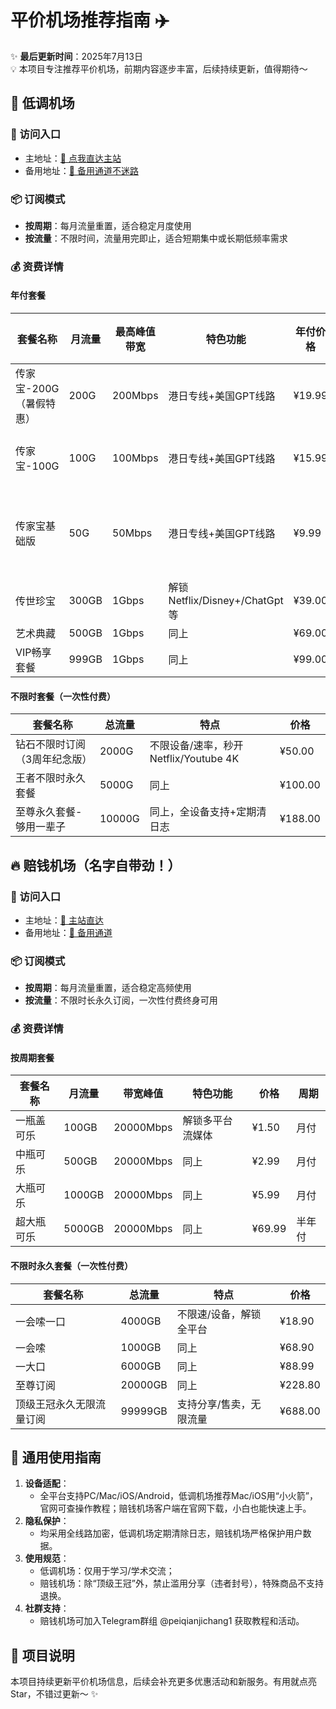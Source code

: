 # 平价机场推荐指南 ✈️

✨ **最后更新时间**：2025年7月13日  
💡 本项目专注推荐平价机场，前期内容逐步丰富，后续持续更新，值得期待～  


## 🌟 低调机场

### 🔗 访问入口
- 主地址：[🚀 点我直达主站](https://home.xn--4gqrn32e.com/#/register?code=VrUQBB83)  
- 备用地址：[🔗 备用通道不迷路](https://home.xn--4gqrn32e.com/#/register?code=rn3C1syq)  


### 📦 订阅模式
- **按周期**：每月流量重置，适合稳定月度使用  
- **按流量**：不限时间，流量用完即止，适合短期集中或长期低频率需求  


### 💰 资费详情

#### 年付套餐
| 套餐名称                | 月流量   | 最高峰值带宽 | 特色功能                          | 年付价格 | 多周期优惠                  |
|-------------------------|----------|--------------|-----------------------------------|----------|-----------------------------|
| 传家宝-200G（暑假特惠） | 200G     | 200Mbps      | 港日专线+美国GPT线路              | ¥19.99   | 两年¥35、三年¥50            |
| 传家宝-100G             | 100G     | 100Mbps      | 港日专线+美国GPT线路              | ¥15.99   | 两年¥28、三年¥40            |
| 传家宝基础版            | 50G      | 50Mbps       | 港日专线+美国GPT线路              | ¥9.99   | 两年¥20（约0.8元/月）       |
| 传世珍宝                | 300GB    | 1Gbps        | 解锁Netflix/Disney+/ChatGpt等    | ¥39.00   | -                           |
| 艺术典藏                | 500GB    | 1Gbps        | 同上                             | ¥69.00   | -                           |
| VIP畅享套餐             | 999GB    | 1Gbps        | 同上                             | ¥99.00   | -                           |

#### 不限时套餐（一次性付费）
| 套餐名称                  | 总流量   | 特点                                  | 价格   |
|---------------------------|----------|---------------------------------------|--------|
| 钻石不限时订阅（3周年纪念版） | 2000G    | 不限设备/速率，秒开Netflix/Youtube 4K | ¥50.00 |
| 王者不限时永久套餐        | 5000G    | 同上                                  | ¥100.00|
| 至尊永久套餐-够用一辈子   | 10000G   | 同上，全设备支持+定期清日志          | ¥188.00|


## 🔥 赔钱机场（名字自带劲！）

### 🔗 访问入口
- 主地址：[🥤 主站直达](https://xn--mes358aby2apfg.com/#/register?code=o9qpL741)  
- 备用地址：[🍻 备用通道](https://xn--mes358aby2apfg.com/#/register?code=4GFwB8nE)  


### 📦 订阅模式
- **按周期**：每月流量重置，适合稳定高频使用  
- **按流量**：不限时长永久订阅，一次性付费终身可用  


### 💰 资费详情

#### 按周期套餐
| 套餐名称       | 月流量    | 带宽峰值   | 特色功能                  | 价格    | 周期   |
|----------------|-----------|------------|---------------------------|---------|--------|
| 一瓶盖可乐     | 100GB     | 20000Mbps  | 解锁多平台流媒体          | ¥1.50   | 月付   |
| 中瓶可乐       | 500GB     | 20000Mbps  | 同上                      | ¥2.99   | 月付   |
| 大瓶可乐       | 1000GB    | 20000Mbps  | 同上                      | ¥5.99   | 月付   |
| 超大瓶可乐     | 5000GB    | 20000Mbps  | 同上                      | ¥69.99  | 半年付 |

#### 不限时永久套餐（一次性付费）
| 套餐名称                     | 总流量     | 特点                          | 价格     |
|------------------------------|------------|-------------------------------|----------|
| 一会嗦一口                   | 4000GB     | 不限速/设备，解锁全平台       | ¥18.90   |
| 一会嗦                       | 1000GB     | 同上                          | ¥68.90   |
| 一大口                       | 6000GB     | 同上                          | ¥88.99   |
| 至尊订阅                     | 20000GB    | 同上                          | ¥228.80  |
| 顶级王冠永久无限流量订阅     | 99999GB    | 支持分享/售卖，无限流量       | ¥688.00  |


## 📱 通用使用指南
1. **设备适配**：  
   - 全平台支持PC/Mac/iOS/Android，低调机场推荐Mac/iOS用“小火箭”，官网可查操作教程；赔钱机场客户端在官网下载，小白也能快速上手。  
2. **隐私保护**：  
   - 均采用全线路加密，低调机场定期清除日志，赔钱机场严格保护用户数据。  
3. **使用规范**：  
   - 低调机场：仅用于学习/学术交流；  
   - 赔钱机场：除“顶级王冠”外，禁止滥用分享（违者封号），特殊商品不支持退换。  
4. **社群支持**：  
   - 赔钱机场可加入Telegram群组 @peiqianjichang1 获取教程和活动。  


## 📝 项目说明
本项目持续更新平价机场信息，后续会补充更多优惠活动和新服务。有用就点亮Star，不错过更新～ ✨

